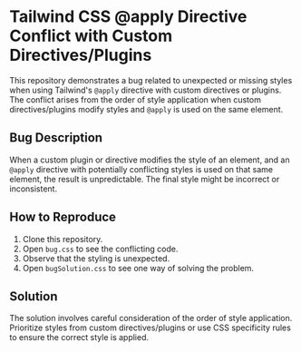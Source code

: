 # Tailwind CSS @apply Directive Conflict with Custom Directives/Plugins

This repository demonstrates a bug related to unexpected or missing styles when using Tailwind's `@apply` directive with custom directives or plugins.  The conflict arises from the order of style application when custom directives/plugins modify styles and `@apply` is used on the same element.

## Bug Description

When a custom plugin or directive modifies the style of an element, and an `@apply` directive with potentially conflicting styles is used on that same element, the result is unpredictable.  The final style might be incorrect or inconsistent.

## How to Reproduce

1. Clone this repository.
2. Open `bug.css` to see the conflicting code.
3. Observe that the styling is unexpected.
4. Open `bugSolution.css` to see one way of solving the problem. 

## Solution

The solution involves careful consideration of the order of style application.  Prioritize styles from custom directives/plugins or use CSS specificity rules to ensure the correct style is applied.